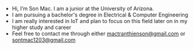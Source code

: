 - Hi, I’m Son Mac. I am a junior at the University of Arizona.
- I am pursuing a bachelor's degree in Electrical & Computer Engineering
- I am really interested in IoT and plan to focus on this field later on in my higher study and career
- Feel free to contact me through either mactranthienson@gmail.com or sontmac1203@gmail.com

<!---
sonmac1203/sonmac1203 is a ✨ special ✨ repository because its `README.md` (this file) appears on your GitHub profile.
You can click the Preview link to take a look at your changes.
--->
